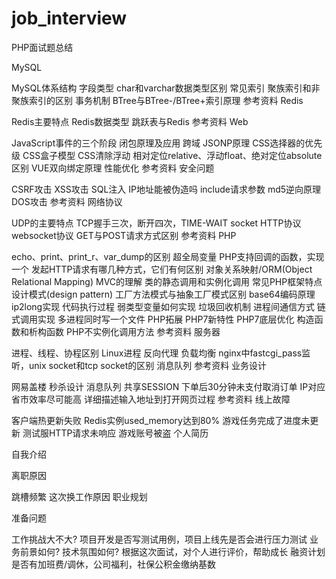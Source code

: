 # job_interview
PHP面试题总结



MySQL

MySQL体系结构
字段类型
char和varchar数据类型区别
常见索引
聚族索引和非聚族索引的区别
事务机制
BTree与BTree-/BTree+索引原理
参考资料
Redis

Redis主要特点
Redis数据类型
跳跃表与Redis
参考资料
Web

JavaScript事件的三个阶段
闭包原理及应用
跨域
JSONP原理
CSS选择器的优先级
CSS盒子模型
CSS清除浮动
相对定位relative、浮动float、绝对定位absolute区别
VUE双向绑定原理
性能优化
参考资料
安全问题

CSRF攻击
XSS攻击
SQL注入
IP地址能被伪造吗
include请求参数
md5逆向原理
DOS攻击
参考资料
网络协议

UDP的主要特点
TCP握手三次，断开四次，TIME-WAIT
socket
HTTP协议
websocket协议
GET与POST请求方式区别
参考资料
PHP

echo、print、print_r、var_dump的区别
超全局变量
PHP支持回调的函数，实现一个
发起HTTP请求有哪几种方式，它们有何区别
对象关系映射/ORM(Object Relational Mapping)
MVC的理解
类的静态调用和实例化调用
常见PHP框架特点
设计模式(design pattern)
工厂方法模式与抽象工厂模式区别
base64编码原理
ip2long实现
代码执行过程
弱类型变量如何实现
垃圾回收机制
进程间通信方式
链式调用实现
多进程同时写一个文件
PHP拓展
PHP7新特性
PHP7底层优化
构造函数和析构函数
PHP不实例化调用方法
参考资料
服务器

进程、线程、协程区别
Linux进程
反向代理
负载均衡
nginx中fastcgi_pass监听，unix socket和tcp socket的区别
消息队列
参考资料
业务设计

网易盖楼
秒杀设计
消息队列
共享SESSION
下单后30分钟未支付取消订单
IP对应省市效率尽可能高
详细描述输入地址到打开网页过程
参考资料
线上故障

客户端热更新失败
Redis实例used_memory达到80%
游戏任务完成了进度未更新
测试服HTTP请求未响应
游戏账号被盗
个人简历

自我介绍

离职原因

跳槽频繁
这次换工作原因
职业规划

准备问题

工作挑战大不大?
项目开发是否写测试用例，项目上线先是否会进行压力测试
业务前景如何?
技术氛围如何?
根据这次面试，对个人进行评价，帮助成长
融资计划
是否有加班费/调休，公司福利，社保公积金缴纳基数